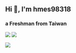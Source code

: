 ## Hi 👋, I'm hmes98318

### a Freshman from Taiwan  

![](https://github-profile-summary-cards.vercel.app/api/cards/stats?username=hmes98318&theme=default)
![](https://github-profile-summary-cards.vercel.app/api/cards/repos-per-language?username=hmes98318&theme=default)  

![](https://github-profile-summary-cards.vercel.app/api/cards/profile-details?username=hmes98318&theme=default)  

<!--
**hmes98318/hmes98318** is a ✨ _special_ ✨ repository because its `README.md` (this file) appears on your GitHub profile.

Here are some ideas to get you started:

- 🔭 I’m currently working on ...
- 🌱 I’m currently learning ...
- 👯 I’m looking to collaborate on ...
- 🤔 I’m looking for help with ...
- 💬 Ask me about ...
- 📫 How to reach me: ...
- 😄 Pronouns: ...
- ⚡ Fun fact: ...
-->
